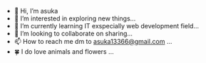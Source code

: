 - 👋 Hi, I’m asuka
- 👀 I’m interested in exploring new things...
- 🌱 I’m currently learning IT exspecially web development field...
- 💞️ I’m looking to collaborate on sharing...
- 📫 How to reach me dm to asuka13366@gmail.com ...
- 🍀 I do love animals and flowers ...

<!---
asuka13366/asuka13366 is a ✨ special ✨ repository because its `README.md` (this file) appears on your GitHub profile.
You can click the Preview link to take a look at your changes.
--->
